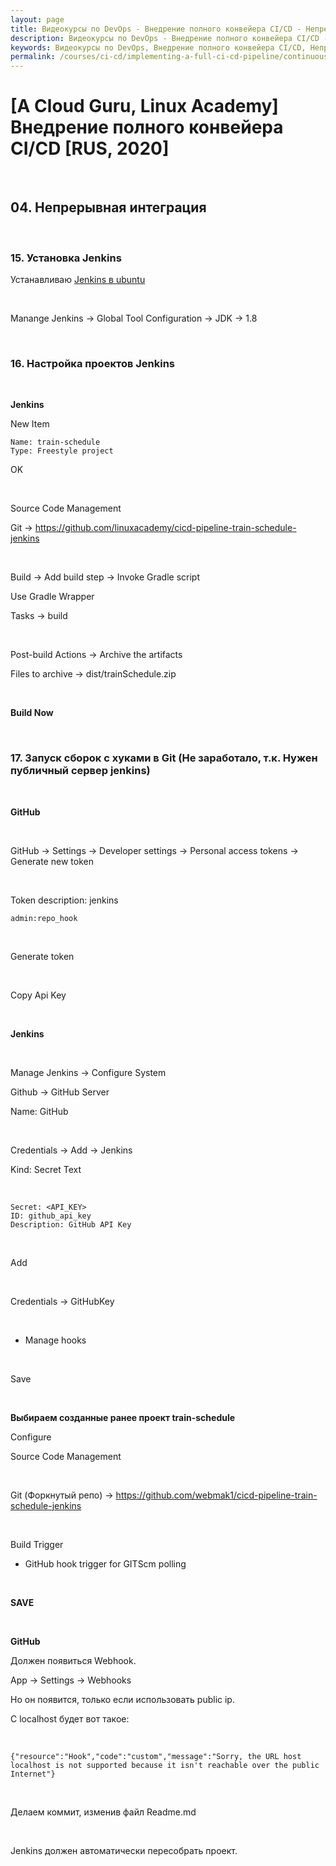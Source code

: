 ```yaml
---
layout: page
title: Видеокурсы по DevOps - Внедрение полного конвейера CI/CD - Непрерывная интеграция
description: Видеокурсы по DevOps - Внедрение полного конвейера CI/CD - Непрерывная интеграция
keywords: Видеокурсы по DevOps, Внедрение полного конвейера CI/CD, Непрерывная интеграция
permalink: /courses/ci-cd/implementing-a-full-ci-cd-pipeline/continuous-integration/
---
```


# [A Cloud Guru, Linux Academy] Внедрение полного конвейера CI/CD [RUS, 2020]

<br/>

## 04. Непрерывная интеграция

<br/>

### 15. Установка Jenkins

Устанавливаю <a href="/tools/ci-cd/jenkins/">Jenkins в ubuntu</a>

<br/>

Manange Jenkins -> Global Tool Configuration -> JDK -> 1.8

<br/>

### 16. Настройка проектов Jenkins

<br/>

**Jenkins**

New Item

```
Name: train-schedule
Type: Freestyle project
```

OK

<br/>

Source Code Management

Git -> https://github.com/linuxacademy/cicd-pipeline-train-schedule-jenkins

<br/>

Build -> Add build step -> Invoke Gradle script

Use Gradle Wrapper

Tasks -> build

<br/>

Post-build Actions -> Archive the artifacts

Files to archive -> dist/trainSchedule.zip

<br/>

**Build Now**

<br/>

### 17. Запуск сборок с хуками в Git (Не заработало, т.к. Нужен публичный сервер jenkins)

<br/>

**GitHub**

<br/>

GitHub -> Settings -> Developer settings -> Personal access tokens -> Generate new token

<br/>

Token description: jenkins

```
admin:repo_hook
```

<br/>

Generate token

<br/>

Copy Api Key

<br/>

**Jenkins**

<br/>

Manage Jenkins -> Configure System

Github -> GitHub Server

Name: GitHub

<br/>

Credentials -> Add -> Jenkins

Kind: Secret Text

<br/>

```
Secret: <API_KEY>
ID: github_api_key
Description: GitHub API Key
```

<br/>

Add

<br/>

Credentials -> GitHubKey

<br/>

- Manage hooks

<br/>

Save

<br/>

**Выбираем созданные ранее проект train-schedule**

Configure

Source Code Management

<br/>

Git (Форкнутый репо) -> https://github.com/webmak1/cicd-pipeline-train-schedule-jenkins

<br/>

Build Trigger

- GitHub hook trigger for GITScm polling

<br/>

**SAVE**

<br/>

**GitHub**

Должен появиться Webhook.

App -> Settings -> Webhooks

Но он появится, только если использовать public ip.

С localhost будет вот такое:

<br/>

```
{"resource":"Hook","code":"custom","message":"Sorry, the URL host localhost is not supported because it isn't reachable over the public Internet"}
```

<br/>

Делаем коммит, изменив файл Readme.md

<br/>

Jenkins должен автоматически пересобрать проект.
